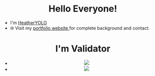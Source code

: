 <h1 align=center>Hello Everyone!</h1>
<div>
  <ul>
    <li>I'm <a href="https://x.com/JoHeatherYOLO"> HeatherYOLO </a></li>
    <li>🌐 Visit my <a href="https://heatheryolo.gitbook.io/heatheryolo"> portfolio website </a> for complete background and contact.</li>
  </ul>
</div>

<h1 align=center>I'm Validator</h1>
<div>
  <ul align=center>
    <li>
      <a href="https://testnet.side.explorers.guru/validator/bcvaloper1yj5qt5du6e2cnl4d08snr3zu6gwe4gz5rksyqz">
        <img src="https://pbs.twimg.com/profile_images/1666366346492542977/ywO_kmkx_200x200.jpg">  
      </a>
    </li>
    <li>
      <a href="https://scan.initia.tech/initiation-1/validators/initvaloper18xqgfh9f6xur5nayvrgtse75l2lwnusj3svfq2">
        <img src="https://pbs.twimg.com/profile_images/1604751287618113536/ayyW6i94_200x200.jpg">
      </a>
    </li>
  </ul>
</div>
